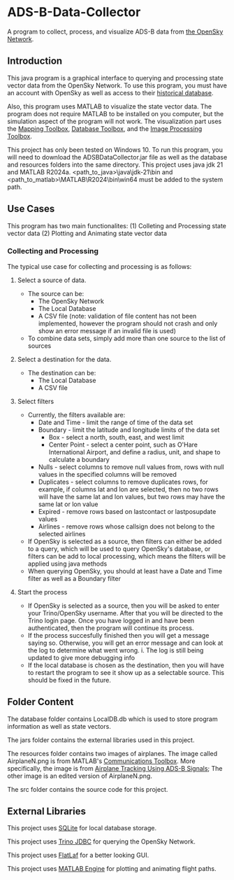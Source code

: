 # ADS-B-Data-Collector
A program to collect, process, and visualize ADS-B data from [the OpenSky Network](https://opensky-network.org/).



## Introduction
This java program is a graphical interface to querying and processing state vector data from the OpenSky Network.
To use this program, you must have an account with OpenSky as well as access to their [historical database](https://opensky-network.org/data/historical-flight-data).

Also, this program uses MATLAB to visualize the state vector data. The program does not require MATLAB to be installed on you computer, but
the simulation aspect of the program will not work. The visualization part uses the [Mapping Toolbox](https://www.mathworks.com/help/map/), [Database Toolbox](https://www.mathworks.com/help/database/), and the [Image Processing Toolbox](https://www.mathworks.com/help/images/).

This project has only been tested on Windows 10.
To run this program, you will need to download the ADSBDataCollector.jar file as well as the database and resources folders into the same directory. 
This project uses java jdk 21 and MATLAB R2024a. <path_to_java>\java\jdk-21\bin and <path_to_matlab>\MATLAB\R2024\bin\win64 must be added to the system path.

## Use Cases
This program has two main functionalites: 
  (1) Colleting and Processing state vector data
  (2) Plotting and Animating state vector data

### Collecting and Processing
The typical use case for collecting and processing is as follows:

1. Select a source of data.
   - The source can be:
     * The OpenSky Network
     * The Local Database
     * A CSV file (note: validation of file content has not been implemented, however the program should not crash and only show an error message if an invalid file is used)
   - To combine data sets, simply add more than one source to the list of sources
     
2. Select a destination for the data.
   - The destination can be:
     * The Local Database
     * A CSV file

3. Select filters
   - Currently, the filters available are:
     * Date and Time - limit the range of time of the data set
     * Boundary - limit the latitude and longitude limits of the data set
        - Box - select a north, south, east, and west limit
        - Center Point - select a center point, such as O'Hare International Airport, and define a radius, unit, and shape to calculate a boundary
     * Nulls - select columns to remove null values from, rows with null values in the specified columns will be removed
     * Duplicates - select columns to remove duplicates rows, for example, if columns lat and lon are selected, then no two rows will have the same lat and lon values, but two rows may have the same lat or lon value
     * Expired - remove rows based on lastcontact or lastposupdate values
     * Airlines - remove rows whose callsign does not belong to the selected airlines
   - If OpenSky is selected as a source, then filters can either be added to a query, which will be used to query OpenSky's database, or filters can be add to local processing, which means the filters will be applied using java methods
   - When querying OpenSky, you should at least have a Date and Time filter as well as a Boundary filter
  
4. Start the process
   - If OpenSky is selected as a source, then you will be asked to enter your Trino/OpenSky username. After that you will be directed to the Trino login page. Once you have logged in and have been authenticated,
     then the program will continue its process.
   - If the process succesfully finished then you will get a message saying so. Otherwise, you will get an error message and can look at the log to determine what went wrong.
     i. The log is still being updated to give more debugging info
   - If the local database is chosen as the destination, then you will have to restart the program to see it show up as a selectable source. This should be fixed in the future.

## Folder Content
The database folder contains LocalDB.db which is used to store program information as well as state vectors.

The jars folder contains the external libraries used in this project.

The resources folder contains two images of airplanes. The image called AirplaneN.png is from MATLAB's [Communications Toolbox](https://www.mathworks.com/help/comm/).
More specifically, the image is from [Airplane Tracking Using ADS-B Signals](https://www.mathworks.com/help/comm/usrpradio/ug/airplane-tracking-using-ads-b-signals-2.html);
The other image is an edited version of AirplaneN.png.

The src folder contains the source code for this project.

## External Libraries
This project uses [SQLite](https://www.sqlite.org/) for local database storage.

This project uses [Trino JDBC](https://trino.io/docs/current/client/jdbc.html) for querying the OpenSky Network.

This project uses [FlatLaf](https://www.formdev.com/flatlaf/) for a better looking GUI.

This project uses [MATLAB Engine](https://www.mathworks.com/help/matlab/matlab_external/get-started-with-matlab-engine-api-for-java.html) for plotting and animating flight paths.

